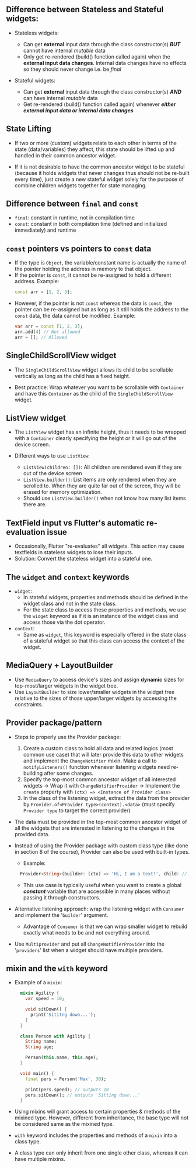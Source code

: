 ## Difference between Stateless and Stateful widgets:

- Stateless widgets:
  - Can get **external** input data through the class constructor(s) ***BUT*** cannot have internal *mutable* data
  - Only get re-rendered (build() function called again) when the **external input data changes**. Internal data changes have no effects so they should never change i.e. be *final*

- Stateful widgets:
  - Can get **external** input data through the class constructor(s) ***AND*** can have internal *mutable* data
  - Get re-rendered (build() function called again) whenever ***either external input data or internal data changes***

## State Lifting

- If two or more (custom) widgets relate to each other in terms of the state (data/variables) they affect, this state should be lifted up and handled in their common ancestor widget.

- If it is not desirable to have the common ancestor widget to be stateful (because it holds widgets that never changes thus should not be re-built every time), just create a new stateful widget solely for the purpose of combine children widgets together for state managing.

## Difference between `final` and `const`

- `final`: constant in runtime, not in compilation time
- `const`: constant in both compilation time (defined and initialized immediately) and runtime

## `const` pointers vs pointers to `const` data

- If the type is `Object`, the variable/constant name is actually the name of the pointer holding the address in memory to that object.
- If the pointer is `const`, it cannot be re-assigned to hold a different address. Example:
  ```dart
  const arr = [1, 2, 3];
  ```
- However, if the pointer is not `const` whereas the data is `const`, the pointer can be re-assigned but as long as it still holds the address to the `const` data, the data cannot be modified. Example:
  ```dart
  var arr = const [1, 2, 3];
  arr.add(4) // Not allowed
  arr = []; // Allowed
  ```

## SingleChildScrollView widget

- The `SingleChildScrollView` widget allows its child to be scrollable vertically as long as the child has a fixed height.

- Best practice: Wrap whatever you want to be scrollable with `Container` and have this `Container` as the child of the `SingleChildScrollView` widget.

## ListView widget

- The `ListView` widget has an infinite height, thus it needs to be wrapped with a `Container` clearly specifying the height or it will go out of the device screen.

- Different ways to use `ListView`:
  - `ListView(children: [])`: All children are rendered even if they are out of the device screen
  - `ListView.builder()`: List items are only rendered when they are scrolled to. When they are quite far out of the screen, they will be erased for memory optimization.
  - Should use `ListView.builder()` when not know how many list items there are.

## TextField input vs Flutter's automatic re-evaluation issue

- Occasionally, Flutter "re-evaluates" all widgets. This action may cause textfields in stateless widgets to lose their inputs.
- Solution: Convert the stateless widget into a stateful one.

## The `widget` and `context` keywords

- `widget`:
  - In stateful widgets, properties and methods should be defined in the widget class and not in the state class.
  - For the state class to access these properties and methods, we use the `widget` keyword as if it is an instance of the widget class and access those via the dot operator.
- `context`:
  - Same as `widget`, this keyword is especially offered in the state class of a stateful widget so that this class can access the context of the widget.

## MediaQuery + LayoutBuilder

- Use `MediaQuery` to access device's sizes and assign **dynamic** sizes for top-most/larger widgets in the widget tree.
- Use `LayoutBuilder` to size lower/smaller widgets in the widget tree relative to the sizes of those upper/larger widgets by accessing the constraints.

## Provider package/pattern

- Steps to properly use the Provider package:
  1. Create a custom class to hold all data and related logics (most common use case) that will later provide this data to other widgets and implement the `ChangeNotifier` mixin. Make a call to `notifyListeners()` function whenever listening widgets need re-building after some changes.
  2. Specify the top-most common ancestor widget of all interested widgets -> Wrap it with `ChangeNotifierProvider` -> Implement the `create` property with `(ctx) => <Instance of Provider class>`
  3. In the class of the listening widget, extract the data from the provider by `Provider.of<Provider type>(context).<data>` (must specify `Provider type` to target the correct provider)

- The data must be provided in the top-most common ancestor widget of all the widgets that are interested in listening to the changes in the provided data.

- Instead of using the Provider package with custom class type (like done in section 8 of the course), Provider can also be used with built-in types.
  - Example: 
  ```dart
    Provider<String>(builder: (ctx) => 'Hi, I am a text!', child: //...);
  ```
  - This use case is typically useful when you want to create a global ***constant*** variable that are accessible in many places without passing it through constructors.

- Alternative listening approach: wrap the listening widget with `Consumer` and implement the '`builder`' argument. 
  - Advantage of `Consumer` is that we can wrap smaller widget to rebuild exactly what needs to be and not everything around.

- Use `Multiprovider` and put all `ChangeNotifierProvider` into the '`providers`' list when a widget should have multiple providers.


## mixin and the `with` keyword

- Example of a `mixin`:
  ```dart
    mixin Agility {
      var speed = 10;

      void sitDown() {
        print('Sititng down...');
      }
    }

    class Person with Agility {
      String name;
      String age;

      Person(this.name, this.age);
    }

    void main() {
      final pers = Person('Max', 30);

      print(pers.speed); // outputs 10
      pers.sitDown(); // outputs 'Sitting down...'
    }
  ```

- Using mixins will grant access to certain properties & methods of the mixined type. However, different from inheritance, the base type will not be considered same as the mixined type.

- `with` keyword includes the properties and methods of a `mixin` into a class type.

- A class type can only inherit from one single other class, whereas it can have multiple mixins.
